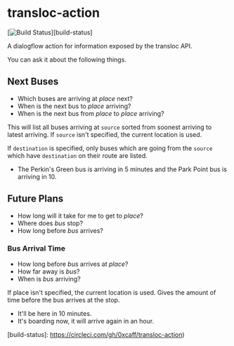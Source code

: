 # transloc-action

[![Build Status][build-status-image]][build-status]

A dialogflow action for information exposed by the transloc API.

You can ask it about the following things.

## Next Buses

* Which buses are arriving at _place_ next?
* When is the next bus to _place_ arriving?
* When is the next bus from _place_ to _place_ arriving?

This will list all buses arriving at `source` sorted from soonest arriving to
latest arriving. If `source` isn't specified, the current location is used.

If `destination` is specified, only buses which are going from the `source`
which have `destination` on their route are listed.

* The Perkin's Green bus is arriving in 5 minutes and the Park Point bus is
  arriving in 10.

## Future Plans

* How long will it take for me to get to _place_?
* Where does _bus_ stop?
* How long before _bus_ arrives?

### Bus Arrival Time

* How long before _bus_ arrives at _place_?
* How far away is _bus_?
* When is _bus_ arriving?

If place isn't specified, the current location is used. Gives the amount of time
before the bus arrives at the stop.

* It'll be here in 10 minutes.
* It's boarding now, it will arrive again in an hour.

[build-status-image]: https://circleci.com/gh/0xcaff/transloc-action.svg?style=svg
[build-status]: https://circleci.com/gh/0xcaff/transloc-action)

